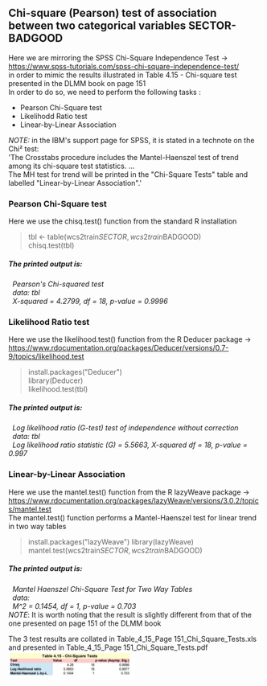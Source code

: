 ## Chi-square (Pearson) test of association between two categorical variables SECTOR-BADGOOD
Here we are mirroring the SPSS Chi-Square Independence Test -> https://www.spss-tutorials.com/spss-chi-square-independence-test/<br>
in order to mimic the results illustrated in Table 4.15 - Chi-square test presented in the DLMM book on page 151<br>
In order to do so, we need to perform the following tasks :
- Pearson Chi-Square test
- Likelihodd Ratio test
- Linear-by-Linear Association <br>

 <em>NOTE:</em> in the IBM's support page for SPSS, it is stated in a technote on the Chi² test:<br>
'The Crosstabs procedure includes the Mantel-Haenszel test of trend among its chi-square test statistics. ... <br>
The MH test for trend will be printed in the "Chi-Square Tests" table and labelled "Linear-by-Linear Association".'<br>

### Pearson Chi-Square test
Here we use the chisq.test() function from the standard R installation
> tbl <- table(wcs2train$SECTOR, wcs2train$BADGOOD)<br>
> chisq.test(tbl)<br>
##### <em>The printed output is:
&nbsp; Pearson's Chi-squared test<br>
&nbsp; data:  tbl<br>
&nbsp; X-squared = 4.2799, df = 18, p-value = 0.9996</em><br>

### Likelihood Ratio test
Here we use the likelihood.test() function from the R Deducer package -> https://www.rdocumentation.org/packages/Deducer/versions/0.7-9/topics/likelihood.test
> install.packages("Deducer")<br>
> library(Deducer)<br>
> likelihood.test(tbl)<br>
##### <em>The printed output is:
&nbsp; Log likelihood ratio (G-test) test of independence without correction<br>
&nbsp; data:  tbl<br>
&nbsp; Log likelihood ratio statistic (G) = 5.5663, X-squared df = 18, p-value = 0.997</em><br>

### Linear-by-Linear Association
Here we use the mantel.test() function from the R lazyWeave package -> https://www.rdocumentation.org/packages/lazyWeave/versions/3.0.2/topics/mantel.test<br>
The mantel.test() function performs a Mantel-Haenszel test for linear trend in two way tables
> install.packages("lazyWeave")
> library(lazyWeave)
> mantel.test(wcs2train$SECTOR, wcs2train$BADGOOD)
##### <em>The printed output is:
&nbsp; Mantel Haenszel Chi-Square Test for Two Way Tables<br>
&nbsp; data:  <br>
&nbsp; M^2 = 0.1454, df = 1, p-value = 0.703</em><br>
<em>NOTE</em>: It is worth noting that the result is slightly different from that of the one presented on page 151 of the  DLMM book<br>

The 3 test results are collated in Table_4_15_Page 151_Chi_Square_Tests.xls and presented in Table_4_15_Page 151_Chi_Square_Tests.pdf
<img src="./assets/Table_4_15_Page 151_Chi_Square_Tests.JPG" alt="drawing" width="50%"/>
